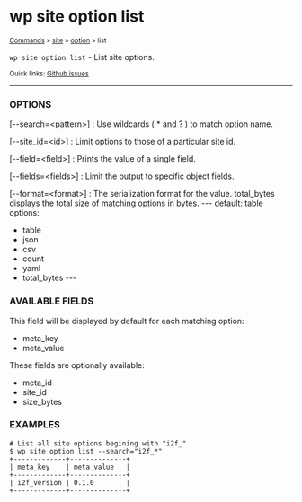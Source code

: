 # wp site option list

<small>[Commands](/commands/) &raquo; [site](/commands/site/) &raquo; [option](/commands/site/option/) &raquo; list</small>

`wp site option list` - List site options.

<small>Quick links: <a href="https://github.com/wp-cli/wp-cli/issues?q=is%3Aopen+label%3Acommand%3Asite-option-list+sort%3Aupdated-desc">Github issues</a></small>

<hr />

### OPTIONS

[\--search=&lt;pattern&gt;]
: Use wildcards ( * and ? ) to match option name.

[\--site_id=&lt;id&gt;]
: Limit options to those of a particular site id.

[\--field=&lt;field&gt;]
: Prints the value of a single field.

[\--fields=&lt;fields&gt;]
: Limit the output to specific object fields.

[\--format=&lt;format&gt;]
: The serialization format for the value. total_bytes displays the total size of matching options in bytes.
\---
default: table
options:
  - table
  - json
  - csv
  - count
  - yaml
  - total_bytes
\---

### AVAILABLE FIELDS

This field will be displayed by default for each matching option:

* meta_key
* meta_value

These fields are optionally available:

* meta_id
* site_id
* size_bytes

### EXAMPLES

    # List all site options begining with "i2f_"
    $ wp site option list --search="i2f_*"
    +-------------+--------------+
    | meta_key    | meta_value   |
    +-------------+--------------+
    | i2f_version | 0.1.0        |
    +-------------+--------------+



